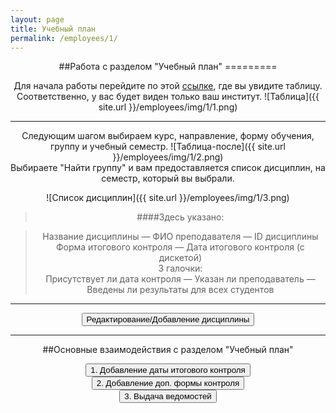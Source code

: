 ```yaml
---
layout: page
title: Учебный план
permalink: /employees/1/
---
```

<center>
##Работа с разделом "Учебный план"
=========

Для начала работы перейдите по этой [ссылке](http://matrix2.mgup.ru/study/2014-1/plans "Учебный план"), где вы увидите таблицу.  
Соответственно, у вас будет виден только ваш институт.
![Таблица]({{ site.url }}/employees/img/1/1.png)  
***
Следующим шагом выбираем курс, направление, форму обучения, группу и учебный семестр.
![Таблица-после]({{ site.url }}/employees/img/1/2.png)  
Выбираете "Найти группу" и вам предоставляется список дисциплин, на семестр, который вы выбрали.

![Список дисциплин]({{ site.url }}/employees/img/1/3.png)  

>####Здесь указано:

> Название дисциплины — ФИО преподавателя — ID дисциплины  
Форма итогового контроля — Дата итогового контроля (с дискетой)  
3 галочки:  
Присутствует ли дата контроля — Указан ли преподаватель — Введены ли результаты для всех студентов

***


</details>
<div class="spoil">
<div class="smallfont"><input type="button" value="Редактирование/Добавление дисциплины" class="input-button" onclick="if (this.parentNode.parentNode.getElementsByTagName('div')[1].getElementsByTagName('div')[0].style.display != '') { this.parentNode.parentNode.getElementsByTagName('div')[1].getElementsByTagName('div')[0].style.display = ''; this.innerText = ''; this.value = 'Свернуть'; } else { this.parentNode.parentNode.getElementsByTagName('div')[1].getElementsByTagName('div')[0].style.display = 'none'; this.innerText = ''; this.value = 'Текст спойлера'; }"/>
</div>
<div class="alt2">
<div style="display: none;">

Щёлкаем "Редактировать дисциплину"
![Щелкаем]({{ site.url }}/employees/img/1/4.png)  
И получаем  
![Поле редактирования]({{ site.url }}/employees/img/1/5.png)  
Здесь вы можете поменять большую часть данных о дисциплине:  
Преподавателя, итоговую форму оценки и т.д.  
Если надо добавить дополнительный контроль, просто щёлкните на соответствующей надписи.

***
Выбираем
![выбрали]({{ site.url }}/employees/img/1/6.png)  
И появляется поле добавления дисциплины
![Поле добавления]({{ site.url }}/employees/img/1/7.png)  
Здесь набирается кафедра, название дисциплины, ведущий преподаватель и форма итогового контроля.

</div>
</div>
</div>

***

##Основные взаимодействия с разделом "Учебный план"

</details>
<div class="spoil">
<div class="smallfont"><input type="button" value="1. Добавление даты итогового контроля" class="input-button" onclick="if (this.parentNode.parentNode.getElementsByTagName('div')[1].getElementsByTagName('div')[0].style.display != '') { this.parentNode.parentNode.getElementsByTagName('div')[1].getElementsByTagName('div')[0].style.display = ''; this.innerText = ''; this.value = 'Свернуть'; } else { this.parentNode.parentNode.getElementsByTagName('div')[1].getElementsByTagName('div')[0].style.display = 'none'; this.innerText = ''; this.value = 'Текст спойлера'; }"/>
</div>
<div class="alt2">
<div style="display: none;">

Находим поле — ![Само поле]({{ site.url }}/employees/img/1/8.png), щелкаем  и появляется календарь, в котором вы можете выбрать дату экзамена, или доп. итогового контроля.  
![Календарик]({{ site.url }}/employees/img/1/9.png) 

</div>
</div>
</div>


</details>
<div class="spoil">
<div class="smallfont"><input type="button" value="2. Добавление доп. формы контроля" class="input-button" onclick="if (this.parentNode.parentNode.getElementsByTagName('div')[1].getElementsByTagName('div')[0].style.display != '') { this.parentNode.parentNode.getElementsByTagName('div')[1].getElementsByTagName('div')[0].style.display = ''; this.innerText = ''; this.value = 'Свернуть'; } else { this.parentNode.parentNode.getElementsByTagName('div')[1].getElementsByTagName('div')[0].style.display = 'none'; this.innerText = ''; this.value = 'Текст спойлера'; }"/>
</div>
<div class="alt2">
<div style="display: none;">

Выбираете — "Редактировать"
![добавить]({{ site.url }}/employees/img/1/10.png)  
![Само поле]({{ site.url }}/employees/img/1/11.png)  

<b> Для выдачи ведомости по "Промежуточная аттестация" необходимо наличие проставленных оценок, указания преподавателя и проставленной даты (три галочки). </b>

</div>
</div>
</div>



</details>
<div class="spoil">
<div class="smallfont"><input type="button" value="3. Выдача ведомостей" class="input-button" onclick="if (this.parentNode.parentNode.getElementsByTagName('div')[1].getElementsByTagName('div')[0].style.display != '') { this.parentNode.parentNode.getElementsByTagName('div')[1].getElementsByTagName('div')[0].style.display = ''; this.innerText = ''; this.value = 'Свернуть'; } else { this.parentNode.parentNode.getElementsByTagName('div')[1].getElementsByTagName('div')[0].style.display = 'none'; this.innerText = ''; this.value = 'Текст спойлера'; }"/>
</div>
<div class="alt2">
<div style="display: none;">

Клацаем на ![кнопку]({{ site.url }}/employees/img/1/12.png) и нашему взору представляется  
![чудо]({{ site.url }}/employees/img/1/13.png)  
***
Дата меняется вручную  
![дата]({{ site.url }}/employees/img/1/14.png)  
Тип ведомости выбирается через низпадающее меню  
![менюха]({{ site.url }}/employees/img/1/15.png)  
Студентов выбирайте через галочку. 

</div>
</div>
</div>




